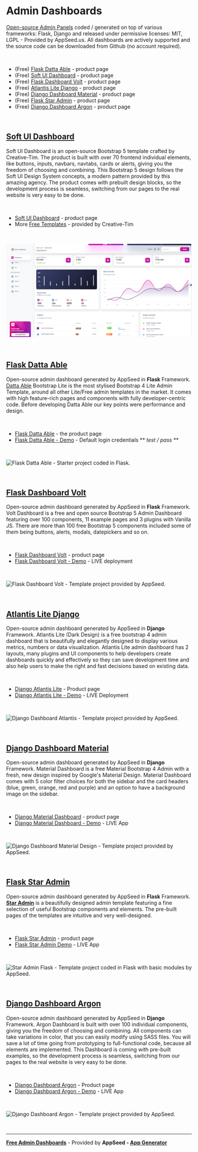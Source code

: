 # Admin Dashboards

[Open-source Admin Panels](https://dev.to/sm0ke/admin-dashboards-open-source-and-free-4aep) coded / generated on top of various frameworks: Flask, Django and released under permissive licenses: MIT, LGPL - Provided by AppSeed.us. All dashboards are actively supported and the source code can be downloaded from Github (no account required). 

<br />

- (Free) [Flask Datta Able](https://appseed.us/admin-dashboards/flask-datta-able) - product page
- (Free) [Soft UI Dashboard](https://bit.ly/2Q1uIfK) - product page
- (Free) [Flask Dashboard Volt](https://appseed.us/admin-dashboards/flask-dashboard-volt) - product page
- (Free) [Atlantis Lite Django](https://appseed.us/admin-dashboards/django-dashboard-atlantis-dark) - product page
- (Free) [Django Dashboard Material](https://appseed.us/admin-dashboards/django-dashboard-material) - product page
- (Free) [Flask Star Admin](https://appseed.us/admin-dashboards/flask-star-admin) - product page
- (Free) [Django Dashboard Argon](https://appseed.us/admin-dashboards/django-dashboard-argon) - product page

<br />

## [Soft UI Dashboard](https://bit.ly/2Q1uIfK)

Soft UI Dashboard is an open-source Bootstrap 5 template crafted by Creative-Tim. The product is built with over 70 frontend individual elements, like buttons, inputs, navbars, navtabs, cards or alerts, giving you the freedom of choosing and combining. This Bootstrap 5 design follows the Soft UI Design System concepts, a modern pattern provided by this amazing agency. The product comes with prebuilt design blocks, so the development process is seamless, switching from our pages to the real website is very easy to be done.

<br />

- [Soft UI Dashboard](https://bit.ly/2Q1uIfK) - product page
- More [Free Templates](https://bit.ly/3wd5D25) - provided by Creative-Tim

<br />

![Soft UI Dashboard - Open-source Bootstrap 5 template crafted by Creative-Tim.](https://raw.githubusercontent.com/admin-dashboards/soft-ui-dashboard/main/media/soft-ui-dashboard-screen.png)

<br />

## [Flask Datta Able](https://appseed.us/admin-dashboards/flask-datta-able)

Open-source admin dashboard generated by AppSeed in **Flask** Framework. [Datta Able](https://appseed.us/admin-dashboards/django-dashboard-dattaable-pro) Bootstrap Lite is the most stylised Bootstrap 4 Lite Admin Template, around all other Lite/Free admin templates in the market. It comes with high feature-rich pages and components with fully developer-centric code. Before developing Datta Able our key points were performance and design.

<br />

- [Flask Datta Able](https://appseed.us/admin-dashboards/flask-dashboard-dattaable) - the product page
- [Flask Datta Able - Demo](https://flask-datta-able.appseed-srv1.com/) - Default login credentials ** *test / pass* **

<br />

![Flask Datta Able - Starter project coded in Flask.](https://raw.githubusercontent.com/app-generator/flask-dashboard-dattaable/master/media/flask-dashboard-dattaable-screen.png)

<br />

## [Flask Dashboard Volt](https://appseed.us/admin-dashboards/flask-dashboard-volt)

Open-source admin dashboard generated by AppSeed in **Flask** Framework. Volt Dashboard is a free and open source Bootstrap 5 Admin Dashboard featuring over 100 components, 11 example pages and 3 plugins with Vanilla JS. There are more than 100 free Bootstrap 5 components included some of them being buttons, alerts, modals, datepickers and so on.

<br />

- [Flask Dashboard Volt](https://appseed.us/admin-dashboards/flask-dashboard-volt) - product page
- [Flask Dashboard Volt - Demo](https://flask-volt-dashboard.appseed-srv1.com/) - LIVE deployment

<br />

![Flask Dashboard Volt - Template project provided by AppSeed.](https://raw.githubusercontent.com/app-generator/flask-dashboard-volt/master/media/flask-dashboard-volt-screen.png)

<br />

## [Atlantis Lite Django](https://appseed.us/admin-dashboards/django-dashboard-atlantis-dark)

Open-source admin dashboard generated by AppSeed in **Django** Framework. Atlantis Lite (Dark Design) is a free bootstrap 4 admin dashboard that is beautifully and elegantly designed to display various metrics, numbers or data visualization. Atlantis Lite admin dashboard has 2 layouts, many plugins and UI components to help developers create dashboards quickly and effectively so they can save development time and also help users to make the right and fast decisions based on existing data.

<br />

- [Django Atlantis Lite](https://appseed.us/admin-dashboards/django-dashboard-atlantis-dark) - Product page
- [Django Atlantis Lite - Demo](https://django-atlantis-dark.appseed-srv1.com/) - LIVE Deployment

<br />

![Django Dashboard Atlantis - Template project provided by AppSeed.](https://raw.githubusercontent.com/app-generator/django-dashboard-atlantis-dark/master/media/django-dashboard-atlantis-dark-screen.png)

<br />

## [Django Dashboard Material](https://appseed.us/admin-dashboards/django-dashboard-material)

Open-source admin dashboard generated by AppSeed in **Django** Framework. Material Dashboard is a free Material Bootstrap 4 Admin with a fresh, new design inspired by Google's Material Design. Material Dashboard comes with 5 color filter choices for both the sidebar and the card headers (blue, green, orange, red and purple) and an option to have a background image on the sidebar.

<br />

- [Django Material Dashboard](https://appseed.us/admin-dashboards/django-dashboard-material) - product page
- [Django Material Dashboard - Demo](https://django-material-dashboard.appseed-srv1.com/) - LIVE App

<br />

![Django Dashboard Material Design - Template project provided by AppSeed.](https://raw.githubusercontent.com/app-generator/django-dashboard-material/master/media/django-dashboard-material-screen.png)

<br />

## [Flask Star Admin](https://appseed.us/admin-dashboards/flask-star-admin)

Open-source admin dashboard generated by AppSeed in **Flask** Framework. **[Star Admin](https://appseed.us/admin-dashboards/flask-star-admin)** is a beautifully designed admin template featuring a fine selection of useful Bootstrap components and elements. The pre-built pages of the templates are intuitive and very well-designed.

<br />

- [Flask Star Admin](https://appseed.us/admin-dashboards/flask-dashboard-staradmin) - product page
- [Flask Star Admin Demo](https://flask-star-admin.appseed-srv1.com/) - LIVE App

<br />

![Star Admin Flask - Template project coded in Flask with basic modules by AppSeed.](https://raw.githubusercontent.com/app-generator/flask-dashboard-staradmin/master/media/flask-dashboard-staradmin-screen.png)

<br />

## [Django Dashboard Argon](https://appseed.us/admin-dashboards/django-dashboard-argon)

Open-source admin dashboard generated by AppSeed in **Django** Framework. Argon Dashboard is built with over 100 individual components, giving you the freedom of choosing and combining. All components can take variations in color, that you can easily modify using SASS files. You will save a lot of time going from prototyping to full-functional code, because all elements are implemented. This Dashboard is coming with pre-built examples, so the development process is seamless, switching from our pages to the real website is very easy to be done.

<br />

- [Django Dashboard Argon](https://appseed.us/admin-dashboards/django-dashboard-argon) - Product page
- [Django Dashboard Argon - Demo](https://django-argon-dashboard.appseed-srv1.com/) - LIVE App

<br />

![Django Dashboard Argon - Template project provided by AppSeed.](https://raw.githubusercontent.com/app-generator/django-dashboard-argon/master/media/django-dashboard-argon-screen.png)

<br />

--- 
**[Free Admin Dashboards](https://appseed.us/admin-dashboards/open-source)** - Provided by **AppSeed - [App Generator](https://appseed.us/app-generator)**
